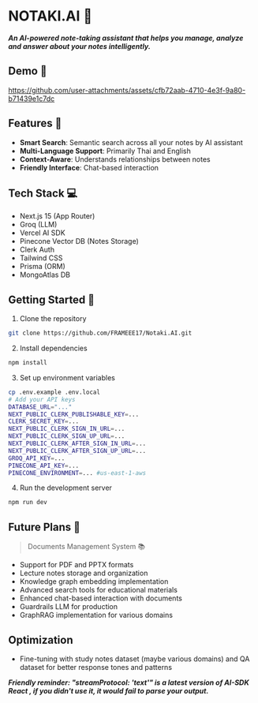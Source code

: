 # NOTAKI.AI 🤖

***An AI-powered note-taking assistant that helps you manage, analyze and answer about your notes intelligently.***

## Demo 🎥
https://github.com/user-attachments/assets/cfb72aab-4710-4e3f-9a80-b71439e1c7dc

## Features 🌟

- **Smart Search**: Semantic search across all your notes by AI assistant
- **Multi-Language Support**: Primarily Thai and English
- **Context-Aware**: Understands relationships between notes
- **Friendly Interface**: Chat-based interaction

## Tech Stack 💻

- Next.js 15 (App Router)
- Groq (LLM)
- Vercel AI SDK
- Pinecone Vector DB (Notes Storage)
- Clerk Auth
- Tailwind CSS
- Prisma (ORM)
- MongoAtlas DB
  
## Getting Started 🚀

1. Clone the repository
```bash
git clone https://github.com/FRAMEEE17/Notaki.AI.git
```

2. Install dependencies
```bash
npm install
```

3. Set up environment variables
```bash
cp .env.example .env.local
# Add your API keys
DATABASE_URL="..."
NEXT_PUBLIC_CLERK_PUBLISHABLE_KEY=...
CLERK_SECRET_KEY=...
NEXT_PUBLIC_CLERK_SIGN_IN_URL=...
NEXT_PUBLIC_CLERK_SIGN_UP_URL=...
NEXT_PUBLIC_CLERK_AFTER_SIGN_IN_URL=...
NEXT_PUBLIC_CLERK_AFTER_SIGN_UP_URL=...
GROQ_API_KEY=...
PINECONE_API_KEY=...
PINECONE_ENVIRONMENT=... #us-east-1-aws
```

4. Run the development server
```bash
npm run dev
```

## Future Plans 🔮
> Documents Management System 📚
- Support for PDF and PPTX formats
- Lecture notes storage and organization
- Knowledge graph embedding implementation
- Advanced search tools for educational materials
- Enhanced chat-based interaction with documents
- Guardrails LLM for production
- GraphRAG implementation for various domains
  
## Optimization
- Fine-tuning with study notes dataset (maybe various domains) and QA dataset for better response tones and patterns

***Friendly reminder: "streamProtocol: 'text'" is a latest version of AI-SDK React , if you didn't use it, it would fail to parse your output.***

